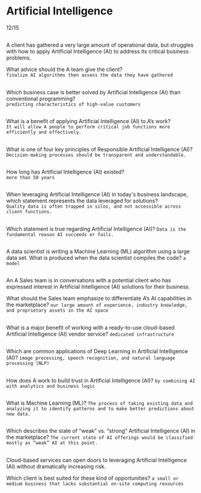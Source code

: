 # Artificial Intelligence
12/15   

##
A client has gathered a very large amount of operational data, 
but struggles with how to apply Artificial Intelligence (AI) to 
address its critical business problems.

What advice should the A team give the client?   
`finalize AI algorithms then assess the data they have gathered`

## 
Which business case is better solved by Artificial Intelligence (AI) 
than conventional programming?   
`predicting characteristics of high-value customers`

##
What is a benefit of applying Artificial Intelligence (AI) to A’s work?   
`It will allow A people to perform critical job functions more efficiently and effectively.`

##
What is one of four key principles of Responsible Artificial Intelligence (AI)?   
`Decision-making processes should be transparent and understandable.`

## 
How long has Artificial Intelligence (AI) existed?   
`more than 50 years`

##
When leveraging Artificial Intelligence (AI) in today's business landscape,
which statement represents the data leveraged for solutions?   
`Quality data is often trapped in silos, and not accessible across client functions.`

##
Which statement is true regarding Artificial Intelligence (AI)?
`Data is the fundamental reason AI succeeds or fails.`

##
A data scientist is writing a Machine Learning (ML) algorithm using a large data set.
What is produced when the data scientist compiles the code?
`a model`

##
An A Sales team is in conversations with a potential client 
who has expressed interest in Artificial Intelligence (AI) solutions for their business.

What should the Sales team emphasize to differentiate A’s AI capabilities in the marketplace?
`our large amount of experience, industry knowledge, and proprietary assets in the AI space`

##
What is a major benefit of working with a ready-to-use cloud-based Artificial Intelligence (AI) vendor service?
`dedicated infrastructure`

##
Which are common applications of Deep Learning in Artificial Intelligence (AI)?
`image processing, speech recognition, and natural language processing (NLP)`

##
How does A work to build trust in Artificial Intelligence (AI)?
`by combining AI with analytics and business logic`

##
What is Machine Learning (ML)?
`The process of taking existing data and analyzing it to identify patterns and to make better predictions about new data.`

##
Which describes the state of “weak” vs. “strong” Artificial Intelligence (AI) in the marketplace?
`The current state of AI offerings would be classified mostly as “weak” AI at this point.`

##
Cloud-based services can open doors to leveraging Artificial Intelligence (AI) without dramatically increasing risk.

Which client is best suited for these kind of opportunities?
`a small or medium business that lacks substantial on-site computing resources`